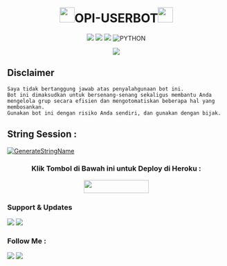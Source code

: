 <h1 align="center"><img src="./resources/extras/GeezFire.gif" width="35px">OPI-USERBOT<img src="./resources/extras/GeezFire.gif" width="35px"></h1>

<p align="center">
    <a href="https://github.com/rofiann/OPI-USERBOT/commits/OPI-USERBOT"><img src="https://img.shields.io/github/last-commit/rofiann/OPI-USERBOTt?color=ff0000&logo=github&logoColor=ffffff&style=for-the-badge" /></a>
    <a href="https://github.com/rofiann/OPI-USERBOT"> <img src="https://img.shields.io/github/repo-size/rofiann/OPI-USERBOT?logo=github&style=for-the-badge" /></a>
    <a href="https://pypi.org/project/Telethon/"><img src="https://img.shields.io/pypi/v/telethon?color=important&label=telethon&logo=python&logoColor=brightgreen&style=for-the-badge" /></a>
    <img alt="PYTHON" src="https://img.shields.io/badge/PYTHON-v3.9.6-purple?style=for-the-badge&logo=appveyor"/>
    </p>


<p align="center">
  <img src="https://telegra.ph/file/2d149de545e9c0b8f2a6e.jpg">
</p>


## Disclaimer

```
Saya tidak bertanggung jawab atas penyalahgunaan bot ini.
Bot ini dimaksudkan untuk bersenang-senang sekaligus membantu Anda
mengelola grup secara efisien dan mengotomatiskan beberapa hal yang membosankan.
Gunakan bot ini dengan risiko Anda sendiri, dan gunakan dengan bijak.
```


## String Session :
[![GenerateStringName](https://img.shields.io/badge/repl.it-generateStringName-white)](https://replit.com/@rizkyhmdanii16/StringSession)


<h3 align="center">Klik Tombol di Bawah ini untuk Deploy di Heroku :</h3>
<p align="center"><a href="https://heroku.com/deploy?template=https://github.com/rofiann/OPI-USERBOT/tree/OPI-USERBOT"> <img src="https://img.shields.io/badge/Deploy%20Ke%20Heroku-black?style=flat&logo=heroku" width="150" height="30.00" /></a></p>


### Support & Updates 
<a href="https://t.me/FlicksSupport"><img src="https://img.shields.io/badge/Join-Group%20Support-red.svg?style=for-the-badge&logo=Telegram"></a> <a href="https://t.me/ahhsudahlahhh"><img src="https://img.shields.io/badge/Join-Updates%20Channel-white.svg?style=for-the-badge&logo=Telegram"></a>

### Follow Me :
<p align="left">
<a href="https://github.com/rofiann"><img src="https://img.shields.io/badge/GitHub-Follow%20on%20GitHub-inactive.svg?logo=github"></a> <a href="https://instagram.com/rfistywn"><img src="https://img.shields.io/badge/Instagram-Follow%20on%20Instagram-important.svg?logo=instagram"></a>
</p>
